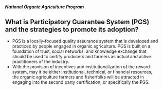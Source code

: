 ##### National Organic Agriculture Program

## What is Participatory Guarantee System (PGS) and the strategies to promote its adoption?


 - PGS is a locally-focused quality assurance system that is developed and practiced by people engaged in organic agriculture. PGS is built on a foundation of trust, social networks, and knowledge exchange that should be used to certify producers and farmers as actual and active practitioners of the industry. 
 - With the provision of incentives and institutionalization of the reward system, may it be either institutional,  technical, or financial resources, the organic agriculture farmers and fisherfolks will be attracted in engaging into the second party certification, or specifically the PGS.

